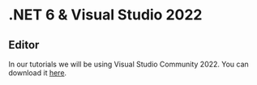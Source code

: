# .NET 6 & Visual Studio 2022

## Editor

In our tutorials we will be using Visual Studio Community 2022.
You can download it [here](https://visualstudio.microsoft.com/vs/community/).

